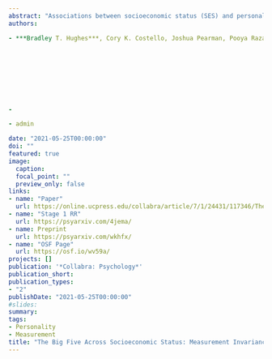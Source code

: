 ```yaml
---
abstract: "Associations between socioeconomic status (SES) and personality traits have important implications for theory and application. Progress in understanding these associations depends on valid measurement, unbiased estimation, and careful assessment of generalizability. In this registered report, we used data from AIID, a large online study, to address three basic questions about personality and SES. First, we evaluated the measurement invariance of a common measure of personality, the Big Five Inventory, across indicators of educational attainment, income, and occupational prestige. Fit indices showed some instances of detectable noninvariance, but with little practical impact on substantive results. Second, we estimated associations between SES and personality. Results showed that personality and SES were largely independent (most rs < .1), in contrast to predictions derived from several previous studies.Third, we tested whether age trends in personality were moderated by SES. Results did not support predictions from social investment theory, but they did suggest that age trends were largely generalizable across SES. We discuss the implications of these findings for developing and validating personality measures for use in diverse samples. We also discuss the implications for theories that propose that the Big Five are responsive to, or partially responsible for, people’s economic and social conditions."
authors:

- ***Bradley T. Hughes***, Cory K. Costello, Joshua Pearman, Pooya Razavi, Cianna Bedford-Petersen, Rita M. Ludwig, Sanjay Srivastava









-

- admin

date: "2021-05-25T00:00:00"
doi: ""
featured: true
image:
  caption: 
  focal_point: ""
  preview_only: false
links:
- name: "Paper"
  url: https://online.ucpress.edu/collabra/article/7/1/24431/117346/The-Big-Five-Across-Socioeconomic-Status
- name: "Stage 1 RR"
  url: https://psyarxiv.com/4jema/
- name: Preprint
  url: https://psyarxiv.com/wkhfx/ 
- name: "OSF Page"
  url: https://osf.io/wv59a/
projects: []
publication: '*Collabra: Psychology*'
publication_short:
publication_types:
- "2"
publishDate: "2021-05-25T00:00:00"
#slides: 
summary: 
tags:
- Personality
- Measurement
title: "The Big Five Across Socioeconomic Status: Measurement Invariance, Relationships, and Age Trends"
---
```


